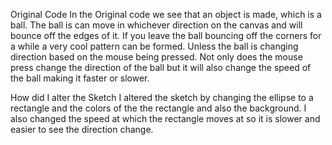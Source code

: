Original Code In the Original code we see that an object is made, which is a ball. The ball is can move in whichever direction on the canvas and will bounce off the edges of it. If you leave the ball bouncing off the corners for a while a very cool pattern can be formed. Unless the ball is changing direction based on the mouse being pressed. Not only does the mouse press change the direction of the ball but it will also change the speed of the ball making it faster or slower.

How did I alter the Sketch I altered the sketch by changing the ellipse to a rectangle and the colors of the the rectangle and also the background. I also changed the speed at which the rectangle moves at so it is slower and easier to see the direction change.
